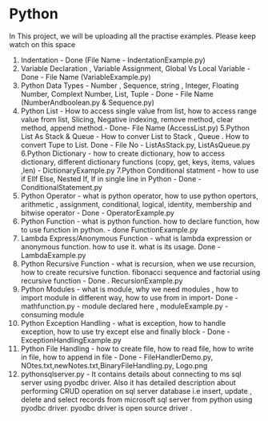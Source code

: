 # Python
In This project, we will be uploading all the practise examples. Please keep watch on this space

1. Indentation - Done (File Name - IndentationExample.py)
2. Variable Declaration , Variable Assignment, Global Vs Local Variable - Done - File Name (VariableExample.py)
3. Python Data Types - Number , Sequence, string , Integer, Floating Number, Complext Number, List, Tuple - Done - File Name (NumberAndboolean.py & Sequence.py)
4. Python List - How to access single value from list, how to access range value from list, Slicing, Negative indexing, remove method, clear method, append method.- Done- 
   File Name (AccessList.py)
5.Python List As Stack & Queue - How to conver List to Stack , Queue . How to convert Tupe to List. Done - File No - ListAsStack.py, ListAsQueue.py
6.Python Dictionary - how to create dictionary, how to access dictionary, different dictionary functions (copy, get, keys, items, values ,len) - DictionaryExample.py
7.Python Conditional statment - how to use if ElIf Else, Nested If, If in single line in Python - Done - ConditionalStatement.py
8. Python Operator - what is python operator, how to use python opertors, arithmetic , assignment, conditional, logical, identity, membership and bitwise operator - Done - OperatorExample.py
9. Python Function - what is python function. how to declare function, how to use function in python. - done FunctionExample.py
10. Lambda Express/Anonymous Function - what is lambda expression or anonymous function. how to use it. what is its usage. Done - LambdaExample.py
11. Python Recursive Function - what is recursion, when we use recursion, how to create recursive function. fibonacci sequence and factorial using recursive function - Done . RecursionExample.py
12. Python Modules - what is module, why we need modules , how to import module in different way, how to use from in import- Done - mathfunction.py - module declared here , moduleExample.py - consuming module
13. Python Exception Handling - what is exception, how to handle exception, how to use try except else and finally block - Done - ExceptionHandlingExample.py
14. Python File Handling - how to create file, how to read file, how to write in file, how to append in file - Done - FileHandlerDemo.py, NOtes.txt,newNotes.txt,BinaryFileHandling.py, Logo.png
15. pythonsqlserver.py - It contains details about connecting to ms sql server using pyodbc driver. Also it has detailed description about performing CRUD operation on sql server database i.e insert, update , delete and select records from microsoft sql server from python using pyodbc driver. pyodbc driver is open source driver .

